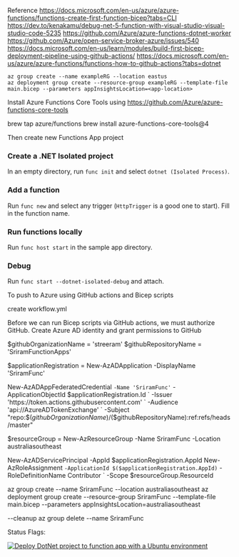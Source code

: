 Reference
https://docs.microsoft.com/en-us/azure/azure-functions/functions-create-first-function-bicep?tabs=CLI
https://dev.to/kenakamu/debug-net-5-function-with-visual-studio-visual-studio-code-5235
https://github.com/Azure/azure-functions-dotnet-worker
https://github.com/Azure/open-service-broker-azure/issues/540
https://docs.microsoft.com/en-us/learn/modules/build-first-bicep-deployment-pipeline-using-github-actions/
https://docs.microsoft.com/en-us/azure/azure-functions/functions-how-to-github-actions?tabs=dotnet

```
az group create --name exampleRG --location eastus
az deployment group create --resource-group exampleRG --template-file main.bicep --parameters appInsightsLocation=<app-location>
```

Install Azure Functions Core Tools using https://github.com/Azure/azure-functions-core-tools

brew tap azure/functions
brew install azure-functions-core-tools@4

Then create new Functions App project

### Create a .NET Isolated project
In an empty directory, run `func init` and select `dotnet (Isolated Process)`.

### Add a function
Run `func new` and select any trigger (`HttpTrigger` is a good one to start). Fill in the function name.

### Run functions locally
Run `func host start` in the sample app directory.


### Debug
Run `func start --dotnet-isolated-debug` and attach.


To push to Azure using GitHub actions and Bicep scripts

create workflow.yml

Before we can run Bicep scripts via GitHub actions, we must authorize GitHub. Create Azure AD identity and grant permissions to GitHub

$githubOrganizationName = 'streeram'
$githubRepositoryName = 'SriramFunctionApps'

$applicationRegistration = New-AzADApplication -DisplayName 'SriramFunc'

New-AzADAppFederatedCredential `
   -Name 'SriramFunc' `
   -ApplicationObjectId $applicationRegistration.Id `
   -Issuer 'https://token.actions.githubusercontent.com' `
   -Audience 'api://AzureADTokenExchange' `
   -Subject "repo:$($githubOrganizationName)/$($githubRepositoryName):ref:refs/heads/master"

$resourceGroup = New-AzResourceGroup -Name SriramFunc -Location australiasoutheast

New-AzADServicePrincipal -AppId $applicationRegistration.AppId
New-AzRoleAssignment `
   -ApplicationId $($applicationRegistration.AppId) `
   -RoleDefinitionName Contributor `
   -Scope $resourceGroup.ResourceId


az group create --name SriramFunc --location australiasoutheast
az deployment group create --resource-group SriramFunc --template-file main.bicep --parameters appInsightsLocation=australiasoutheast


--cleanup 
az group delete  --name SriramFunc

Status Flags:

[![Deploy DotNet project to function app with a Ubuntu environment](https://github.com/streeram/SriramFunctionApps/actions/workflows/build-and-deploy.yml/badge.svg?branch=master)](https://github.com/streeram/SriramFunctionApps/actions/workflows/build-and-deploy.yml)
